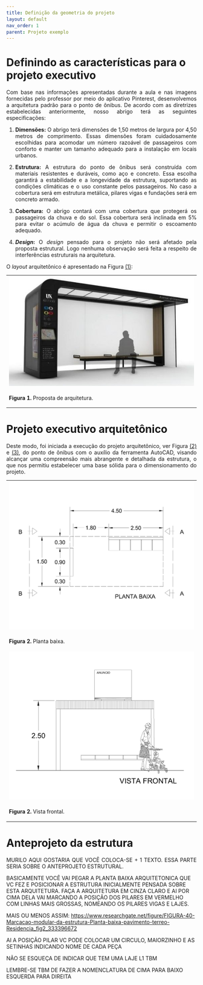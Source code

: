 ```yaml
---
title: Definição da geometria do projeto
layout: default
nav_order: 1
parent: Projeto exemplo
---
```


<!--Don't delete this script-->
<script src = "https://polyfill.io/v3/polyfill.min.js?features=es6"></script>
<script id = "MathJax-script" async src="https://cdn.jsdelivr.net/npm/mathjax@3/es5/tex-mml-chtml.js"></script>
<!--Don't delete this script-->

<h1>Definindo as características para o projeto executivo</h1>

<p align = "justify"> 
Com base nas informações apresentadas durante a aula e nas imagens fornecidas pelo professor por meio do aplicativo Pinterest, desenvolvemos a arquitetura padrão para o ponto de ônibus. De acordo com as diretrizes estabelecidas anteriormente, nosso abrigo terá as seguintes especificações:
</p> 

<ol>
  <li>
    <p align = "justify"><b>Dimensões:</b> O abrigo terá dimensões de 1,50 metros de largura por 4,50 metros de comprimento. Essas dimensões foram cuidadosamente escolhidas para acomodar um número razoável de passageiros com conforto e manter um tamanho adequado para a instalação em locais urbanos.</p>
  </li>
  <li>
    <p align = "justify"><b>Estrutura:</b> A estrutura do ponto de ônibus será construída com materiais resistentes e duráveis, como aço e concreto. Essa escolha garantirá a estabilidade e a longevidade da estrutura, suportando as condições climáticas e o uso constante pelos passageiros. No caso a cobertura será em estrutura metálica, pilares vigas e fundações será em concreto armado.</p> 
  </li>
  <li>
    <p align = "justify"><b>Cobertura:</b> O abrigo contará com uma cobertura que protegerá os passageiros da chuva e do sol. Essa cobertura será inclinada em 5% para evitar o acúmulo de água da chuva e permitir o escoamento adequado.</p>
  </li>
  <li> 
    <p align = "justify"><b><i>Design</i>:</b> O <i>design</i> pensado para o projeto não será afetado pela proposta estrutural. Logo nenhuma observação será feita a respeito de interferências estruturais na arquitetura.</p>
  </li>
</ol>

<p align = "justify">
O <i>layout</i> arquitetônico é apresentado na Figura <a href="#fig1">(1)</a>:
</p> 

<table border = "0" style = "width:100%">
  <tr>
    <td><center><img src = "assets/images/figura1.jpeg" width = "100%"></center></td>
  </tr>
  <tr>
    <td><center><p align = "justify" id = "fig1"><b>Figura 1.</b> Proposta de arquitetura.</p></center></td>
  </tr>
</table>

<h1>Projeto executivo arquitetônico</h1>

<p align = "justify"> 
Deste modo, foi iniciada a execução do projeto arquitetônico, ver Figura <a href="#fig2">(2)</a> e <a href="#fig3">(3)</a>, do ponto de ônibus com o auxílio da ferramenta AutoCAD, visando alcançar uma compreensão mais abrangente e detalhada da estrutura, o que nos permitiu estabelecer uma base sólida para o dimensionamento do projeto.
</p> 


<table border = "0" style = "width:100%">
  <tr>
    <td><center><img src = "assets/images/figura2.jpeg" width = "150%"></center></td>
  </tr>
  <tr>
    <td><center><p align = "justify" id = "fig2"><b>Figura 2.</b> Planta baixa.</p></center></td>
  </tr>
  <tr>
    <td><center><img src = "assets/images/figura3.jpeg" width = "150%"></center></td>
  </tr>
  <tr>
    <td><center><p align = "justify" id = "fig3"><b>Figura 2.</b> Vista frontal.</p></center></td>
  </tr>
</table>

<h1>Anteprojeto da estrutura</h1>

<p align = "justify"> 
MURILO AQUI GOSTARIA QUE VOCÊ COLOCA-SE + 1 TEXTO. ESSA PARTE SERIA SOBRE O ANTEPROJETO ESTRUTURAL. 

BASICAMENTE VOCÊ VAI PEGAR A PLANTA BAIXA ARQUITETONICA QUE VC FEZ E POSICIONAR A ESTRUTURA INICIALMENTE PENSADA SOBRE ESTA ARQUITETURA. FAÇA A ARQUITETURA EM CINZA CLARO E AI POR CIMA DELA VAI MARCANDO A POSIÇÃO DOS PILARES EM VERMELHO COM LINHAS MAIS GROSSAS, NOMEANDO OS PILARES VIGAS E LAJES.

MAIS OU MENOS ASSIM: https://www.researchgate.net/figure/FIGURA-40-Marcacao-modular-da-estrutura-Planta-baixa-pavimento-terreo-Residencia_fig2_333396672

AI A POSIÇÃO PILAR VC PODE COLOCAR UM CIRCULO, MAIORZINHO E AS SETINHAS INDICANDO NOME DE CADA PEÇA

NÃO SE ESQUEÇA DE INDICAR QUE TEM UMA LAJE L1 TBM

LEMBRE-SE TBM DE FAZER A NOMENCLATURA DE CIMA PARA BAIXO ESQUERDA PARA DIREITA
</p> 